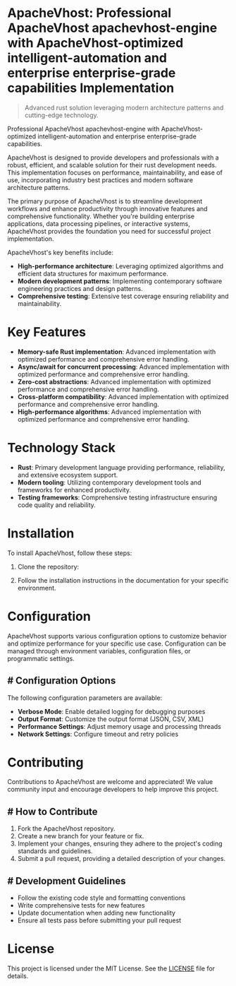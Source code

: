<!-- fallback_ApacheVhost_20251003225024_65013 -->

# ApacheVhost: Professional ApacheVhost apachevhost-engine with ApacheVhost-optimized intelligent-automation and enterprise enterprise-grade capabilities Implementation
> Advanced rust solution leveraging modern architecture patterns and cutting-edge technology.

Professional ApacheVhost apachevhost-engine with ApacheVhost-optimized intelligent-automation and enterprise enterprise-grade capabilities.

ApacheVhost is designed to provide developers and professionals with a robust, efficient, and scalable solution for their rust development needs. This implementation focuses on performance, maintainability, and ease of use, incorporating industry best practices and modern software architecture patterns.

The primary purpose of ApacheVhost is to streamline development workflows and enhance productivity through innovative features and comprehensive functionality. Whether you're building enterprise applications, data processing pipelines, or interactive systems, ApacheVhost provides the foundation you need for successful project implementation.

ApacheVhost's key benefits include:

* **High-performance architecture**: Leveraging optimized algorithms and efficient data structures for maximum performance.
* **Modern development patterns**: Implementing contemporary software engineering practices and design patterns.
* **Comprehensive testing**: Extensive test coverage ensuring reliability and maintainability.

# Key Features

* **Memory-safe Rust implementation**: Advanced implementation with optimized performance and comprehensive error handling.
* **Async/await for concurrent processing**: Advanced implementation with optimized performance and comprehensive error handling.
* **Zero-cost abstractions**: Advanced implementation with optimized performance and comprehensive error handling.
* **Cross-platform compatibility**: Advanced implementation with optimized performance and comprehensive error handling.
* **High-performance algorithms**: Advanced implementation with optimized performance and comprehensive error handling.

# Technology Stack

* **Rust**: Primary development language providing performance, reliability, and extensive ecosystem support.
* **Modern tooling**: Utilizing contemporary development tools and frameworks for enhanced productivity.
* **Testing frameworks**: Comprehensive testing infrastructure ensuring code quality and reliability.

# Installation

To install ApacheVhost, follow these steps:

1. Clone the repository:


2. Follow the installation instructions in the documentation for your specific environment.

# Configuration

ApacheVhost supports various configuration options to customize behavior and optimize performance for your specific use case. Configuration can be managed through environment variables, configuration files, or programmatic settings.

## # Configuration Options

The following configuration parameters are available:

* **Verbose Mode**: Enable detailed logging for debugging purposes
* **Output Format**: Customize the output format (JSON, CSV, XML)
* **Performance Settings**: Adjust memory usage and processing threads
* **Network Settings**: Configure timeout and retry policies

# Contributing

Contributions to ApacheVhost are welcome and appreciated! We value community input and encourage developers to help improve this project.

## # How to Contribute

1. Fork the ApacheVhost repository.
2. Create a new branch for your feature or fix.
3. Implement your changes, ensuring they adhere to the project's coding standards and guidelines.
4. Submit a pull request, providing a detailed description of your changes.

## # Development Guidelines

* Follow the existing code style and formatting conventions
* Write comprehensive tests for new features
* Update documentation when adding new functionality
* Ensure all tests pass before submitting your pull request

# License

This project is licensed under the MIT License. See the [LICENSE](https://github.com/Nurulika/ApacheVhost/blob/main/LICENSE) file for details.
